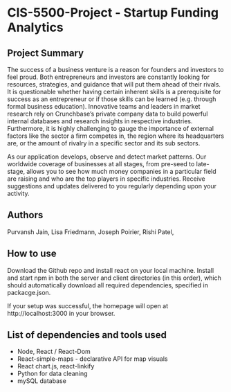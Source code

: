 # CIS-5500-Project - Startup Funding Analytics

## Project Summary

The success of a business venture is a reason for founders and investors to feel proud. Both entrepreneurs and investors are constantly looking for resources, strategies, and guidance that will put them ahead of their rivals. It is questionable whether having certain inherent skills is a prerequisite for success as an entrepreneur or if those skills can be learned (e.g. through formal business education). Innovative teams and leaders in market research rely on Crunchbase’s private company data to build powerful internal databases and research insights in respective industries. Furthermore, it is highly challenging to gauge the importance of external factors like the sector a firm competes in, the region where its headquarters are, or the amount of rivalry in a specific sector and its sub sectors.

As our application develops, observe and detect market patterns. Our worldwide coverage of businesses at all stages, from pre-seed to late-stage, allows you to see how much money companies in a particular field are raising and who are the top players in specific industries. Receive suggestions and updates delivered to you regularly depending upon your activity.

## Authors

Purvansh Jain, Lisa Friedmann, Joseph Poirier, Rishi Patel, 

## How to use

Download the Github repo and install react on your local machine. Install and start npm in both the server and client directories (in this order), which should automatically download all required dependencies, specified in packacge.json. 

If your setup was successful, the homepage will open at http://localhost:3000 in your browser. 

## List of dependencies and tools used

* Node, React / React-Dom
* React-simple-maps - declarative API for map visuals
* React chart.js, react-linkify
* Python for data cleaning
* mySQL database
